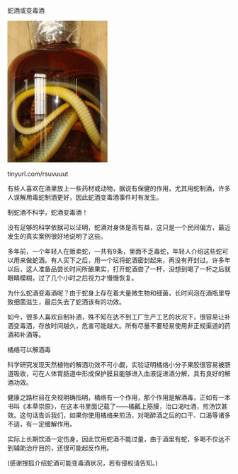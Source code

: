 蛇酒或变毒酒


![蛇酒或变毒酒](https://github.com/ywangnccu/ywang/blob/main/images/Snake.jpg)

tinyurl.com/rsuvuuut

有些人喜欢在酒里放上一些药材或动物，据说有保健的作用，尤其用蛇制酒，许多人误解用毒蛇制酒更好，因此蛇酒变毒酒事件时有发生。

制蛇酒不科学，蛇酒变毒酒！

没有足够的科学依据可以证明，蛇酒对身体是否有益，这只是一个民间偏方，最近发生的真实案例很好地说明了这些。

多年前，一个年轻人在贩卖蛇，一共有9条，里面不乏毒蛇，年轻人介绍这些蛇可以用来做蛇酒。有人买下之后，用一个坛将蛇酒密封起来，再没有开封过。许多年以后，这人准备品尝长时间所酿果实，打开蛇酒尝了一杯，没想到喝了一杯之后就眼睛模糊，过了几个小时之后视力才慢慢恢复。

为什么蛇酒变毒酒呢？由于蛇身上存在着大量微生物和细菌，长时间泡在酒瓶里导致细菌滋生，最后失去了蛇酒该有的功效。

如今，很多人喜欢自制补酒，殊不知在达不到工厂生产工艺的状况下，很容易让补酒变毒酒，存放时间越久，危害可能越大。所有尽量不要轻易使用非正规渠道的药酒和补酒等。

橘络可以解酒毒

科学研究发现天然植物的解酒功效不可小觑，实验证明橘络小分子果胶很容易被肠道吸收，可在人体胃肠道中形成保护膜且能够进入血液促进酒分解，具有良好的解酒功效。

健康之路栏目在央视明确指明，橘络有一个作用，那个作用是解酒毒，正如有一本书叫《本草崇原》，在这本书里面记载了——橘瓤上筋膜，治口渴吐酒，煎汤饮甚效。这句话告诉我们，如果你使用橘络来煎汤，对喝醉酒之后的口干、口渴等诸多不适，有一定缓解作用。

实际上长期饮酒一定伤身，因此饮用蛇酒不能过量，由于酒里有蛇，多喝不仅达不到辅助治疗目的，还很可能起反作用。


(感谢搜狐介绍蛇酒可能变毒酒状况，若有侵权请告知。)

